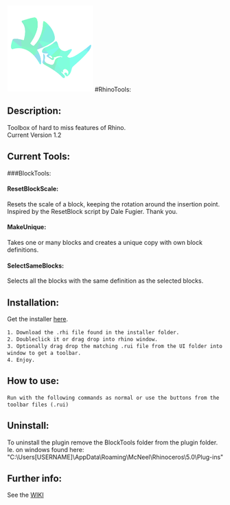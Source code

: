 <img src="https://github.com/ejnaren/rhinotools/raw/master/docs/images/RhinoTools%20Logo.png" width="200" alt="Logo of RhinoTools"/>
#RhinoTools:

## Description:
Toolbox of hard to miss features of Rhino.  
Current Version 1.2


## Current Tools:
###BlockTools:
#### ResetBlockScale:
Resets the scale of a block, keeping the rotation around the insertion point.
Inspired by the ResetBlock script by Dale Fugier. Thank you.
#### MakeUnique:
Takes one or many blocks and creates a unique copy with own block definitions.
#### SelectSameBlocks:
Selects all the blocks with the same definition as the selected blocks.


## Installation:
Get the installer <a href="https://github.com/ejnaren/rhinotools/blob/master/installer/BlockTools.rhi" alt="link to installer">here</a>.

    1. Download the .rhi file found in the installer folder.
    2. Doubleclick it or drag drop into rhino window.
    3. Optionally drag drop the matching .rui file from the UI folder into window to get a toolbar.
    4. Enjoy.

## How to use:
    Run with the following commands as normal or use the buttons from the toolbar files (.rui)
        
## Uninstall:
To uninstall the plugin remove the BlockTools folder from the plugin folder.
Ie. on windows found here:
"C:\Users\[USERNAME]\AppData\Roaming\McNeel\Rhinoceros\5.0\Plug-ins"

## Further info:
See the [WIKI](https://github.com/ejnaren/rhinotools/wiki)



